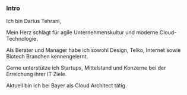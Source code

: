 ### <i class="fa fa-heartbeat" aria-hidden="true"></i> Intro
Ich bin Darius Tehrani,

Mein Herz schlägt für agile Unternehmenskultur und moderne Cloud-Technologie.

Als Berater und Manager habe ich sowohl Design, Telko, Internet sowie Biotech Branchen kennengelernt.

Gerne unterstütze ich Startups, Mittelstand und Konzerne bei der Erreichung ihrer IT Ziele.

Aktuell bin ich bei Bayer als Cloud Architect tätig.